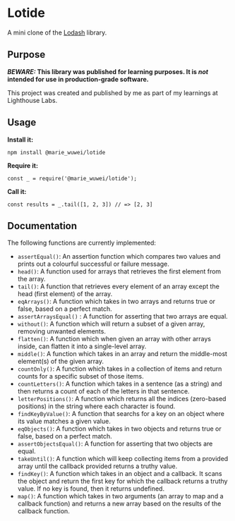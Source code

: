 # Lotide

A mini clone of the [Lodash](https://lodash.com) library.

## Purpose

**_BEWARE:_ This library was published for learning purposes. It is _not_ intended for use in production-grade software.**

This project was created and published by me as part of my learnings at Lighthouse Labs. 

## Usage

**Install it:**

`npm install @marie_wuwei/lotide`

**Require it:**

`const _ = require('@marie_wuwei/lotide');`

**Call it:**

`const results = _.tail([1, 2, 3]) // => [2, 3]`

## Documentation

The following functions are currently implemented:

* `assertEqual()`: An assertion function which compares two values and prints out a colourful successful or failure message.
* `head()`: A function used for arrays that retrieves the first element from the array.
* `tail()`: A function that retrieves every element of an array except the head (first element) of the array.
* `eqArrays()`: A function which takes in two arrays and returns true or false, based on a perfect match.
* `assertArraysEqual()` : A function for asserting that two arrays are equal.
* `without()`: A function which will return a subset of a given array, removing unwanted elements.
* `flatten()`: A function which when given an array with other arrays inside, can flatten it into a single-level array.
* `middle()`: A function which takes in an array and return the middle-most element(s) of the given array.
* `countOnly()`: A function which takes in a collection of items and return counts for a specific subset of those items.
* `countLetters()`: A function which takes in a sentence (as a string) and then returns a count of each of the letters in that sentence.
* `letterPositions()`: A function which returns all the indices (zero-based positions) in the string where each character is found.
* `findKeyByValue()`: A function that searchs for a key on an object where its value matches a given value.
* `eqObjects()`: A function which takes in two objects and returns true or false, based on a perfect match.
* `assertObjectsEqual()`: A function for asserting that two objects are equal.
* `takeUntil()`: A function which will keep collecting items from a provided array until the callback provided returns a truthy value.
* `findKey()`: A function which takes in an object and a callback. It scans the object and return the first key for which the callback returns a truthy value. If no key is found, then it returns undefined.
* `map()`: A function which takes in two arguments (an array to map and a callback function) and returns a new array based on the results of the callback function.